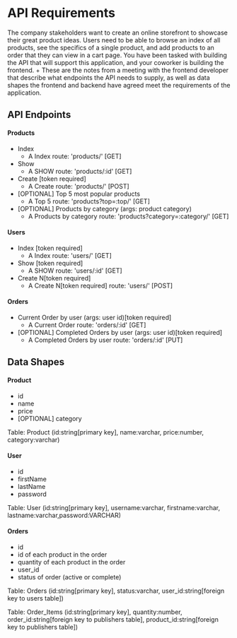 # API Requirements
The company stakeholders want to create an online storefront to showcase their great product ideas. Users need to be able to browse an index of all products, see the specifics of a single product, and add products to an order that they can view in a cart page. You have been tasked with building the API that will support this application, and your coworker is building the frontend.
+
These are the notes from a meeting with the frontend developer that describe what endpoints the API needs to supply, as well as data shapes the frontend and backend have agreed meet the requirements of the application. 

## API Endpoints
#### Products
- Index 
    - A Index route: 'products/' [GET]
- Show
    - A SHOW route: 'products/:id' [GET]
- Create [token required]
    - A Create route: 'products/' [POST]
- [OPTIONAL] Top 5 most popular products 
    - A Top 5 route: 'products?top=:top/' [GET]
- [OPTIONAL] Products by category (args: product category)
    - A Products by category route: 'products?category=:category/' [GET]

#### Users
- Index [token required]
    - A Index route: 'users/' [GET]
- Show [token required]
    - A SHOW route: 'users/:id' [GET]
- Create N[token required]
    - A Create N[token required] route: 'users/' [POST]

#### Orders
- Current Order by user (args: user id)[token required]
    - A Current Order route: 'orders/:id' [GET]
- [OPTIONAL] Completed Orders by user (args: user id)[token required]
    - A Completed Orders by user route: 'orders/:id' [PUT]

## Data Shapes
#### Product
- id
- name
- price
- [OPTIONAL] category

Table: Product (id:string[primary key], name:varchar, price:number, category:varchar)

#### User
- id
- firstName
- lastName
- password

Table: User (id:string[primary key], username:varchar, firstname:varchar, lastname:varchar,password:VARCHAR)

#### Orders
- id
- id of each product in the order
- quantity of each product in the order
- user_id
- status of order (active or complete)

Table: Orders (id:string[primary key], status:varchar, user_id:string[foreign key to users table])

Table: Order_Items (id:string[primary key], quantity:number, order_id:string[foreign key to publishers table], product_id:string[foreign key to publishers table])
